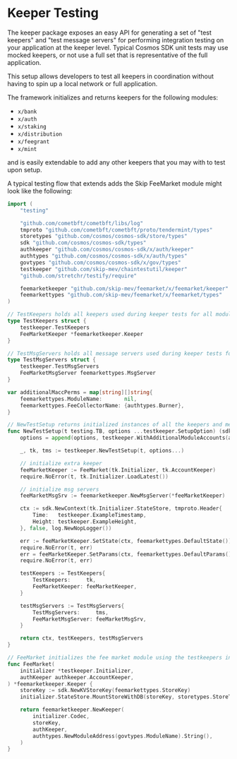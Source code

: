 # Keeper Testing

The keeper package exposes an easy API for generating a set of "test keepers" and "test message
servers" for performing integration testing on your application at the keeper level.  Typical Cosmos
SDK unit tests may use mocked keepers, or not use a full set that is representative of the full application. 

This setup allows developers to test all keepers in coordination without having to spin up a local network 
or full application.  

The framework initializes and returns keepers for the following modules:
- `x/bank`
- `x/auth`
- `x/staking`
- `x/distribution`
- `x/feegrant`
- `x/mint`

and is easily extendable to add any other keepers that you may with to test upon setup.

A typical testing flow that extends adds the Skip FeeMarket module might look like the following:

```go
import (
	"testing"

	"github.com/cometbft/cometbft/libs/log"
	tmproto "github.com/cometbft/cometbft/proto/tendermint/types"
	storetypes "github.com/cosmos/cosmos-sdk/store/types"
	sdk "github.com/cosmos/cosmos-sdk/types"
	authkeeper "github.com/cosmos/cosmos-sdk/x/auth/keeper"
	authtypes "github.com/cosmos/cosmos-sdk/x/auth/types"
	govtypes "github.com/cosmos/cosmos-sdk/x/gov/types"
	testkeeper "github.com/skip-mev/chaintestutil/keeper"
	"github.com/stretchr/testify/require"

	feemarketkeeper "github.com/skip-mev/feemarket/x/feemarket/keeper"
	feemarkettypes "github.com/skip-mev/feemarket/x/feemarket/types"
)

// TestKeepers holds all keepers used during keeper tests for all modules
type TestKeepers struct {
	testkeeper.TestKeepers
	FeeMarketKeeper *feemarketkeeper.Keeper
}

// TestMsgServers holds all message servers used during keeper tests for all modules
type TestMsgServers struct {
	testkeeper.TestMsgServers
	FeeMarketMsgServer feemarkettypes.MsgServer
}

var additionalMaccPerms = map[string][]string{
	feemarkettypes.ModuleName:       nil,
	feemarkettypes.FeeCollectorName: {authtypes.Burner},
}

// NewTestSetup returns initialized instances of all the keepers and message servers of the modules
func NewTestSetup(t testing.TB, options ...testkeeper.SetupOption) (sdk.Context, TestKeepers, TestMsgServers) {
	options = append(options, testkeeper.WithAdditionalModuleAccounts(additionalMaccPerms))

	_, tk, tms := testkeeper.NewTestSetup(t, options...)

	// initialize extra keeper
	feeMarketKeeper := FeeMarket(tk.Initializer, tk.AccountKeeper)
	require.NoError(t, tk.Initializer.LoadLatest())

	// initialize msg servers
	feeMarketMsgSrv := feemarketkeeper.NewMsgServer(*feeMarketKeeper)

	ctx := sdk.NewContext(tk.Initializer.StateStore, tmproto.Header{
		Time:   testkeeper.ExampleTimestamp,
		Height: testkeeper.ExampleHeight,
	}, false, log.NewNopLogger())

	err := feeMarketKeeper.SetState(ctx, feemarkettypes.DefaultState())
	require.NoError(t, err)
	err = feeMarketKeeper.SetParams(ctx, feemarkettypes.DefaultParams())
	require.NoError(t, err)

	testKeepers := TestKeepers{
		TestKeepers:     tk,
		FeeMarketKeeper: feeMarketKeeper,
	}

	testMsgServers := TestMsgServers{
		TestMsgServers:     tms,
		FeeMarketMsgServer: feeMarketMsgSrv,
	}

	return ctx, testKeepers, testMsgServers
}

// FeeMarket initializes the fee market module using the testkeepers intializer.
func FeeMarket(
	initializer *testkeeper.Initializer,
	authKeeper authkeeper.AccountKeeper,
) *feemarketkeeper.Keeper {
	storeKey := sdk.NewKVStoreKey(feemarkettypes.StoreKey)
	initializer.StateStore.MountStoreWithDB(storeKey, storetypes.StoreTypeIAVL, initializer.DB)

	return feemarketkeeper.NewKeeper(
		initializer.Codec,
		storeKey,
		authKeeper,
		authtypes.NewModuleAddress(govtypes.ModuleName).String(),
	)
}
```